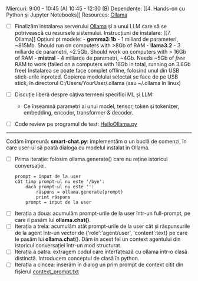 Miercuri:   9:00 - 10:45 (A)
        10:45 - 12:30 (B) 
Dependențe: [[4. Hands-on cu Python și Jupyter Notebooks]]
Resources: [Ollama](https://ollama.com/download)

- [ ] Finalizăm instalarea serverului [Ollama](https://ollama.com/download) și a unui LLM care să se potrivească cu resursele sistemului. Instrucțiuni de instalare: [[7. Ollama]]
	Opțiuni pt modele:
		- **gemma3:1b** - 1 miliard de parameteri, ~815Mb. Should run on computers with >8Gb of RAM
		- **llama3.2** - 3 miliarde de parametri, ~2.5Gb. Should work on computers with > 16Gb of RAM
		- **mistral** - 4 miliarde de parametri, ~4Gb. Needs ~5Gb of *free* RAM to work (failed on a computers with 16Gb in total, running on 3.6Gb free)
	Instalarea se poate face complet offline, folosind unul din USB stick-urile inproted.
	Copierea modelului selectat se face de pe USB stick, în directorul C:/Users/YourUser/.ollama (sau ~/.ollama în linux)
- [ ] Discuție liberă despre câțiva termeni specifici ML și LLM:
	- Ce înseamnă parametri ai unui model, tensor, token și tokenizer, embedding, encoder, transformer & decoder.

- [ ] Code review pe programul de test: [HelloOllama.py](https://github.com/inproted/CodeSinaia-2025/blob/main/HelloOllama.py)
 
---
Codăm împreună: **smart-chat.py**: implementăm o un buclă de comenzi, în care user-ul să poată dialoga cu modelul instalat în Ollama.
- [ ] Prima iterație: folosim ollama.generate() care nu reține istoricul conversației.
	```
	prompt = input de la user
	cât timp prompt-ul nu este '/bye':
	    dacă prompt-ul nu este '':
	        răspuns = ollama.generate(prompt)
		    print răspuns
		prompt = input de la user
	```
- [ ] Iterația a doua: acumulăm prompt-urile de la user într-un full-prompt, pe care il pasăm lui **ollama.chat()**.
- [ ] Iterația a treia: acumulăm atât prompt-urile de la user cât și răspunsurile de la agent într-un vector de {'role':'agent/user', 'content':text} pe care le pasăm lui **ollama.chat**(). Dăm în acest fel un context agentului din istoricul conversației într-un mod structurat.
- [ ] Iterația a patra: extragem codul care interfațează cu ollama într-o clasă distinctă. Introducem conceptul de clasă în python.
- [ ] Iterația a cincea: inserăm în dialog un prim prompt de context citit din fișierul [context_prompt.txt](https://github.com/inproted/CodeSinaia-2025/blob/main/IntroToLLM/context_prompt.txt)
